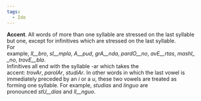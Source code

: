 ```yaml
---
tags:
  - Ido
---
```

**Accent**. All words of more than one syllable are stressed on the last syllable but one, except for infinitives which are stressed on the last syllable.  
For example, _lI__bro_, _sI__mpla_, _A__pud_, _grA__nda_, _pardO__no_, _avE__rtas_, _mashI__no_, _trovE__bla_.  
Infinitives all end with the syllable -ar which takes the accent: _trovAr_, _parolAr_, _studiAr_. In other words in which the last vowel is immediately preceded by an _i_ or a _u_, these two vowels are treated as forming one syllable. For example, _studias_ and _linguo_ are pronounced _stU__dias_ and _lI__nguo_.